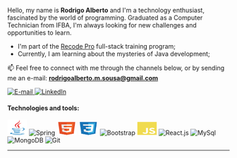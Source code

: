 Hello, my name is **Rodrigo Alberto** and I'm a technology enthusiast, fascinated by the world of programming. Graduated as a Computer Technician from IFBA, I'm always looking for new challenges and opportunities to learn.

- I'm part of the [Recode Pro](https://recodepro.org.br/) full-stack training program;
- Currently, I am learning about the mysteries of Java development;

📫 Feel free to connect with me through the channels below, or by sending me an e-mail: **rodrigoalberto.m.sousa@gmail.com**

<div>
  <a href='mailto:rodrigoalberto.m.sousa@gmail.com'>
    <img alt='E-mail' src='https://img.shields.io/badge/email-424B54.svg?&style=for-the-badge&logo=Gmail&logoColor=FFFFFF&color=424B54'>
  </a> 
  <a href='https://www.linkedin.com/in/rodrigo-alberto-/'>
    <img alt='LinkedIn' src='https://img.shields.io/badge/LinkedIn-424B54.svg?&style=for-the-badge&logo=LinkedIn&logoColor=FFFFFF&color=424B54'>
  </a>
</div>

#### Technologies and tools:

<div>
  <img alt="Java" title='Java' height="35px" width="45px" src="https://raw.githubusercontent.com/devicons/devicon/2ae2a900d2f041da66e950e4d48052658d850630/icons/java/java-original.svg">
  <img alt="Spring" title='Spring' height="30px" width="45px" src="https://cdn.jsdelivr.net/gh/devicons/devicon/icons/spring/spring-original.svg">
  <img alt="HTML5" title='HTML5' height="30px" width="45px" src="https://raw.githubusercontent.com/devicons/devicon/master/icons/html5/html5-original.svg">
  <img alt="CSS3" title='CSS3' height="30px" width="45px" src="https://raw.githubusercontent.com/devicons/devicon/master/icons/css3/css3-original.svg">
  <img alt="Bootstrap" title='Bootstrap' height="35px" width="45px" src="https://cdn.jsdelivr.net/gh/devicons/devicon/icons/bootstrap/bootstrap-original.svg">
  <img alt="JavaScript" title='JavaScript' height="30px" width="45px" src="https://raw.githubusercontent.com/devicons/devicon/master/icons/javascript/javascript-plain.svg">
  <img alt="React.js" title='React.js' height="35px" width="45px" src="https://cdn.jsdelivr.net/gh/devicons/devicon/icons/react/react-original.svg">
  <img alt="MySql" title='MySql' height="35px" width="45px" src="https://cdn.jsdelivr.net/gh/devicons/devicon/icons/mysql/mysql-original.svg">
  <img alt="MongoDB" title='MongoDB' height="40px" width="45px" src="https://cdn.jsdelivr.net/gh/devicons/devicon/icons/mongodb/mongodb-original.svg">
  <img alt="Git" title='Git' height="35px" width="45px" src="https://cdn.jsdelivr.net/gh/devicons/devicon/icons/git/git-plain.svg">
</div>
<hr>

